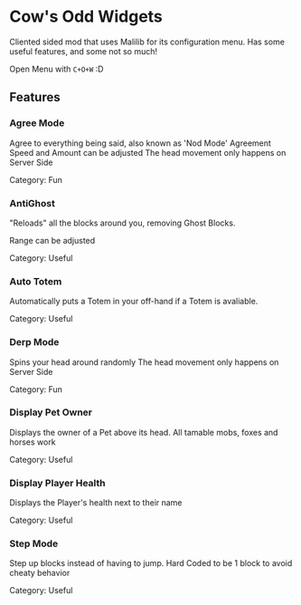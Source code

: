 # Cow's Odd Widgets

Cliented sided mod that uses Malilib for its configuration menu.
Has some useful features, and some not so much!

Open Menu with `C+O+W` :D

## Features

### Agree Mode
Agree to everything being said, also known as 'Nod Mode'
Agreement Speed and Amount can be adjusted
The head movement only happens on Server Side

Category: Fun 

### AntiGhost
"Reloads" all the blocks around you, removing Ghost Blocks. 

Range can be adjusted

Category: Useful

### Auto Totem

Automatically puts a Totem in your off-hand if a Totem is avaliable.

Category: Useful

### Derp Mode
Spins your head around randomly
The head movement only happens on Server Side

Category: Fun

### Display Pet Owner
Displays the owner of a Pet above its head. All tamable mobs, foxes and horses work

Category: Useful

### Display Player Health
Displays the Player's health next to their name

Category: Useful

### Step Mode
Step up blocks instead of having to jump.
Hard Coded to be 1 block to avoid cheaty behavior

Category: Useful